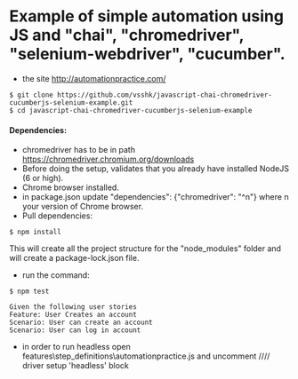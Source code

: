# Example of simple automation using JS and "chai", "chromedriver", "selenium-webdriver", "cucumber".
* the site http://automationpractice.com/
```
$ git clone https://github.com/vsshk/javascript-chai-chromedriver-cucumberjs-selenium-example.git
$ cd javascript-chai-chromedriver-cucumberjs-selenium-example
```
#### Dependencies:
* chromedriver has to be in path https://chromedriver.chromium.org/downloads
* Before doing the setup, validates that you already have installed NodeJS (6 or high). 
* Chrome browser installed.
* in package.json update "dependencies": {"chromedriver": "^n"} where n your version of Chrome browser.
* Pull dependencies:
```
$ npm install
```
This will create all the project structure for the "node_modules" folder 
and will create a package-lock.json file.
* run the command:
```
$ npm test 
```
```
Given the following user stories
Feature: User Creates an account
Scenario: User can create an account
Scenario: User can log in account
```
* in order to run headless open features\step_definitions\automationpractice.js and uncomment //// driver setup 'headless' block  
